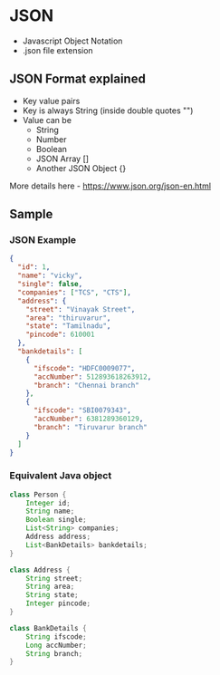 # JSON

- Javascript Object Notation
- .json file extension

## JSON Format explained

- Key value pairs
- Key is always String (inside double quotes "")
- Value can be
  - String
  - Number
  - Boolean
  - JSON Array []
  - Another JSON Object {}

More details here - https://www.json.org/json-en.html

## Sample

### JSON Example

```json
{
  "id": 1,
  "name": "vicky",
  "single": false,
  "companies": ["TCS", "CTS"],
  "address": {
    "street": "Vinayak Street",
    "area": "thiruvarur",
    "state": "Tamilnadu",
    "pincode": 610001
  },
  "bankdetails": [
    {
      "ifscode": "HDFC0009077",
      "accNumber": 512893618263912,
      "branch": "Chennai branch"
    },
    {
      "ifscode": "SBI0079343",
      "accNumber": 6381289360129,
      "branch": "Tiruvarur branch"
    }
  ]
}
```

### Equivalent Java object

```java
class Person {
    Integer id;
    String name;
    Boolean single;
    List<String> companies;
    Address address;
    List<BankDetails> bankdetails;
}

class Address {
    String street;
    String area;
    String state;
    Integer pincode;
}

class BankDetails {
    String ifscode;
    Long accNumber;
    String branch;
}
```
